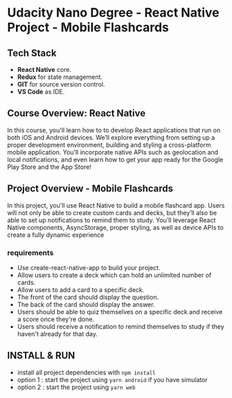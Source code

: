 # Udacity Nano Degree - React Native Project  - Mobile Flashcards

## Tech Stack

 * **React Native**  core.
 * **Redux** for state management.
 * **GIT** for source version control.
 * **VS Code** as IDE.
 
## Course Overview: React Native

In this course, you'll learn how to to develop React applications that run on both iOS and Android devices.
We’ll explore everything from setting up a proper development environment, building and styling a
cross-platform mobile application. You’ll incorporate native APIs such as geolocation and local notifications,
and even learn how to get your app ready for the Google Play Store and the App Store!

## Project Overview - Mobile Flashcards

In this project, you'll use React Native to build a mobile flashcard app. Users will not only be able to create
custom cards and decks, but they’ll also be able to set up notifications to remind them to study. You’ll
leverage React Native components, AsyncStorage, proper styling, as well as device APIs to create a fully
dynamic experience

### requirements 
- Use create-react-native-app to build your project. 
- Allow users to create a deck which can hold an unlimited number of cards. 
- Allow users to add a card to a specific deck. 
- The front of the card should display the question. 
- The back of the card should display the answer. 
- Users should be able to quiz themselves on a specific deck and receive a score once they're done. 
- Users should receive a notification to remind themselves to study if they haven't already for that day. 

## INSTALL  & RUN

* install all project dependencies with `npm install`
* option 1 : start the project using `yarn android` if you have simulator
* option 2 : start the project using `yarn web`


